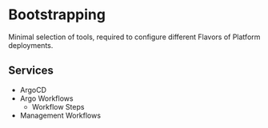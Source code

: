 # Bootstrapping

<!--description-start-->
Minimal selection of tools, required to configure different Flavors of Platform deployments.
<!--description-end-->

## Services

<!--service-set-start-->
* ArgoCD
* Argo Workflows
    * Workflow Steps
* Management Workflows
<!--service-set-end-->
